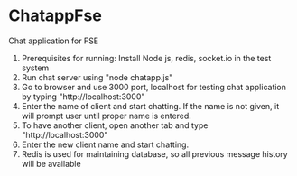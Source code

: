 # ChatappFse
Chat application for FSE
1. Prerequisites for running: 
   Install Node js, redis, socket.io in the test system
2. Run chat server using "node chatapp.js"
3. Go to browser and use 3000 port, localhost for testing chat application by typing "http://localhost:3000"
4. Enter the name of client and start chatting. If the name is not given, it will prompt user until proper name is entered.
5. To have another client, open another tab and type "http://localhost:3000"
6. Enter the new client name and start chatting. 
7. Redis is used for maintaining database, so all previous message history will be available
